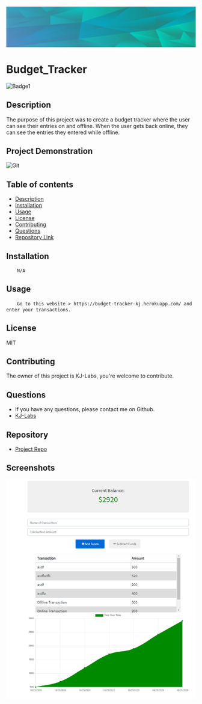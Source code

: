 

![Git](background.PNG)  
# Budget_Tracker

![Badge1](https://img.shields.io/badge/License-MIT-Blue)


## Description 
The purpose of this project was to create a budget tracker where the user can see their entries on and offline. When the user gets back online, they can see the entries they entered while offline.

## Project Demonstration
![Git](readmevideo.gif)  


## Table of contents

- [Description](#description)
- [Installation](#installation)
- [Usage](#usage)
- [License](#license)
- [Contributing](#contributing)
- [Questions](#questions)
- [Repository Link](#repository)



## Installation

        N/A

## Usage

        Go to this website > https://budget-tracker-kj.herokuapp.com/ and enter your transactions. 

## License
MIT 

## Contributing

The owner of this project is KJ-Labs, you're welcome to contribute.


## Questions

- If you have any questions, please contact me on Github.
- [KJ-Labs](https://github.com/KJ-Labs)

## Repository

- [Project Repo](https://github.com/KJ-Labs/Budget_Tracker)

## Screenshots
![Git](screenshot.PNG)  


